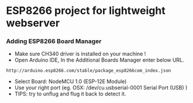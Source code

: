 # ESP8266 project for lightweight webserver

### Adding ESP8266 Board Manager
- Make sure CH340 driver is installed on your machine !
- Open Arduino IDE, In the Additional Boards Manager enter below URL.
```
http://arduino.esp8266.com/stable/package_esp8266com_index.json
```

- Select Board: NodeMCU 1.0 (ESP-12E Module)
- Use your right port (eg. OSX: /dev/cu.usbserial-0001 Serial Port (USB) )
- TIPS: try to unflug and flug it back to detect it.
